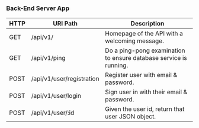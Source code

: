 ### Back-End Server App

| HTTP | URI Path                  | Description                                                       |
| ---- | ------------------------- | ----------------------------------------------------------------- |
| GET  | /api/v1/                  | Homepage of the API with a welcoming message.                     |
| GET  | /api/v1/ping              | Do a ping-pong examination to ensure database service is running. |
| POST | /api/v1/user/registration | Register user with email & password.                              |
| POST | /api/v1/user/login        | Sign user in with their email & password.                         |
| POST | /api/v1/user/:id          | Given the user id, return that user JSON object.                  |
